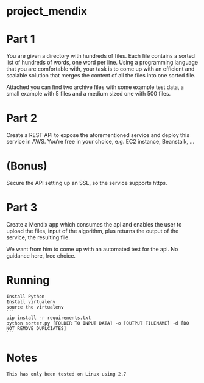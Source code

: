 # project_mendix


# Part 1

You are given a directory with hundreds of files. Each file contains a sorted list of hundreds of words, one word per line. Using a programming language that you are comfortable with, your task is to come up with an efficient and scalable solution that merges the content of all the files into one sorted file.

 

Attached you can find two archive files with some example test data, a small example with 5 files and a medium sized one with 500 files.

 

 

# Part 2

Create a REST API to expose the aforementioned service and deploy this service in AWS. You’re free in your choice, e.g. EC2 instance, Beanstalk, …

 

# (Bonus)
Secure the API setting up an SSL, so the service supports https.



 

# Part 3

Create a Mendix app which consumes the api and enables the user to upload the files, input of the algorithm, plus returns the output of the service, the resulting file.

We want from him to come up with an automated test for the api. No guidance here, free choice.


# Running
	Install Python
	Install virtualenv
	source the virtualenv	
	```
	pip install -r requirements.txt
	python sorter.py [FOLDER TO INPUT DATA] -o [OUTPUT FILENAME] -d [DO NOT REMOVE DUPLCIATES]
	```

# Notes
	This has only been tested on Linux using 2.7
